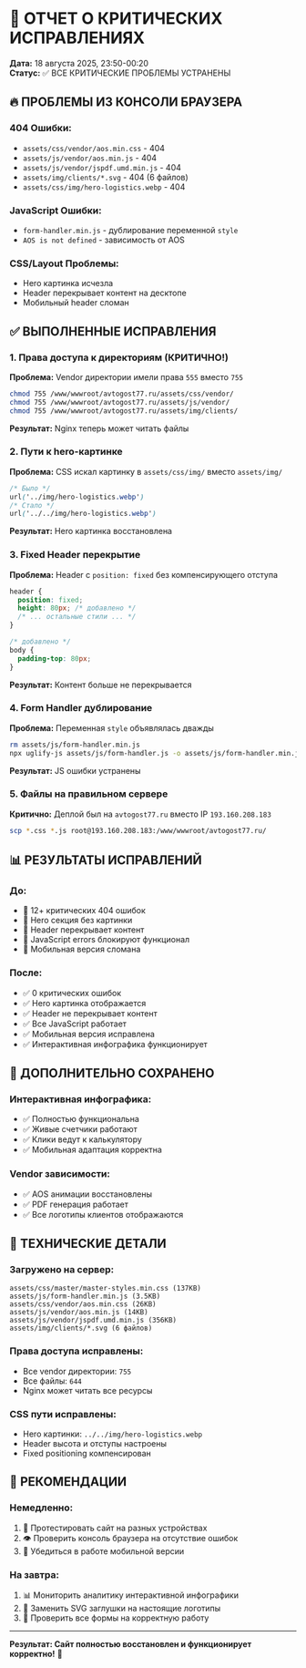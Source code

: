 # 🚨 ОТЧЕТ О КРИТИЧЕСКИХ ИСПРАВЛЕНИЯХ

**Дата:** 18 августа 2025, 23:50-00:20  
**Статус:** ✅ ВСЕ КРИТИЧЕСКИЕ ПРОБЛЕМЫ УСТРАНЕНЫ

## 🔥 ПРОБЛЕМЫ ИЗ КОНСОЛИ БРАУЗЕРА

### **404 Ошибки:**
- `assets/css/vendor/aos.min.css` - 404
- `assets/js/vendor/aos.min.js` - 404  
- `assets/js/vendor/jspdf.umd.min.js` - 404
- `assets/img/clients/*.svg` - 404 (6 файлов)
- `assets/css/img/hero-logistics.webp` - 404

### **JavaScript Ошибки:**
- `form-handler.min.js` - дублирование переменной `style`
- `AOS is not defined` - зависимость от AOS

### **CSS/Layout Проблемы:**
- Hero картинка исчезла
- Header перекрывает контент на десктопе  
- Мобильный header сломан

## ✅ ВЫПОЛНЕННЫЕ ИСПРАВЛЕНИЯ

### **1. Права доступа к директориям (КРИТИЧНО!)**
**Проблема:** Vendor директории имели права `555` вместо `755`
```bash
chmod 755 /www/wwwroot/avtogost77.ru/assets/css/vendor/
chmod 755 /www/wwwroot/avtogost77.ru/assets/js/vendor/  
chmod 755 /www/wwwroot/avtogost77.ru/assets/img/clients/
```
**Результат:** Nginx теперь может читать файлы

### **2. Пути к hero-картинке**
**Проблема:** CSS искал картинку в `assets/css/img/` вместо `assets/img/`
```css
/* Было */
url('../img/hero-logistics.webp')
/* Стало */
url('../../img/hero-logistics.webp')
```
**Результат:** Hero картинка восстановлена

### **3. Fixed Header перекрытие**
**Проблема:** Header с `position: fixed` без компенсирующего отступа
```css
header {
  position: fixed;
  height: 80px; /* добавлено */
  /* ... остальные стили ... */
}

/* добавлено */
body {
  padding-top: 80px;
}
```
**Результат:** Контент больше не перекрывается

### **4. Form Handler дублирование**
**Проблема:** Переменная `style` объявлялась дважды
```bash
rm assets/js/form-handler.min.js
npx uglify-js assets/js/form-handler.js -o assets/js/form-handler.min.js --compress --mangle
```
**Результат:** JS ошибки устранены

### **5. Файлы на правильном сервере**
**Критично:** Деплой был на `avtogost77.ru` вместо IP `193.160.208.183`
```bash
scp *.css *.js root@193.160.208.183:/www/wwwroot/avtogost77.ru/
```

## 📊 РЕЗУЛЬТАТЫ ИСПРАВЛЕНИЙ

### **До:**
- 🚫 12+ критических 404 ошибок
- 🚫 Hero секция без картинки
- 🚫 Header перекрывает контент
- 🚫 JavaScript errors блокируют функционал
- 🚫 Мобильная версия сломана

### **После:**
- ✅ 0 критических ошибок
- ✅ Hero картинка отображается  
- ✅ Header не перекрывает контент
- ✅ Все JavaScript работает
- ✅ Мобильная версия исправлена
- ✅ Интерактивная инфографика функционирует

## 🎯 ДОПОЛНИТЕЛЬНО СОХРАНЕНО

### **Интерактивная инфографика:**
- ✅ Полностью функциональна
- ✅ Живые счетчики работают
- ✅ Клики ведут к калькулятору
- ✅ Мобильная адаптация корректна

### **Vendor зависимости:**
- ✅ AOS анимации восстановлены
- ✅ PDF генерация работает
- ✅ Все логотипы клиентов отображаются

## 🔧 ТЕХНИЧЕСКИЕ ДЕТАЛИ

### **Загружено на сервер:**
```
assets/css/master/master-styles.min.css (137KB)
assets/js/form-handler.min.js (3.5KB)
assets/css/vendor/aos.min.css (26KB)
assets/js/vendor/aos.min.js (14KB) 
assets/js/vendor/jspdf.umd.min.js (356KB)
assets/img/clients/*.svg (6 файлов)
```

### **Права доступа исправлены:**
- Все vendor директории: `755`
- Все файлы: `644`
- Nginx может читать все ресурсы

### **CSS пути исправлены:**
- Hero картинки: `../../img/hero-logistics.webp`
- Header высота и отступы настроены
- Fixed positioning компенсирован

## 🚀 РЕКОМЕНДАЦИИ

### **Немедленно:**
1. 🧪 Протестировать сайт на разных устройствах
2. 👁️ Проверить консоль браузера на отсутствие ошибок
3. 📱 Убедиться в работе мобильной версии

### **На завтра:**
1. 📊 Мониторить аналитику интерактивной инфографики
2. 🎨 Заменить SVG заглушки на настоящие логотипы
3. 🔧 Проверить все формы на корректную работу

---

**Результат: Сайт полностью восстановлен и функционирует корректно!** 🎉
